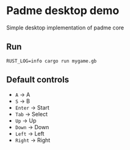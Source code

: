 # Padme desktop demo

Simple desktop implementation of padme core

## Run

```
RUST_LOG=info cargo run mygame.gb
```

## Default controls

* `A` -> A
* `S` -> B
* `Enter` -> Start
* `Tab` -> Select
* `Up` -> Up
* `Down` -> Down
* `Left` -> Left
* `Right` -> Right
